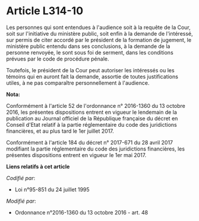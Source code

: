 # Article L314-10

Les personnes qui sont entendues à l'audience soit à la requête de la Cour, soit sur l'initiative du ministère public, soit
enfin à la demande de l'intéressé, sur permis de citer accordé par le président de la formation de jugement, le ministère
public entendu dans ses conclusions, à la demande de la personne renvoyée, le sont sous foi de serment, dans les conditions
prévues par le code de procédure pénale.

Toutefois, le président de la Cour peut autoriser les intéressés ou les témoins qui en auront fait la demande, assortie de
toutes justifications utiles, à ne pas comparaître personnellement à l'audience.

**Nota:**

Conformément à l'article 52 de l'ordonnance n° 2016-1360 du 13 octobre 2016, les présentes dispositions entrent en vigueur le
lendemain de la publication au Journal officiel de la République française du décret en Conseil d'Etat relatif à la partie
réglementaire du code des juridictions financières, et au plus tard le 1er juillet 2017.

Conformément à l'article 184 du décret n° 2017-671 du 28 avril 2017 modifiant la partie réglementaire du code des
juridictions financières, les présentes dispositions entrent en vigueur le 1er mai 2017.

**Liens relatifs à cet article**

_Codifié par_:

  - Loi n°95-851 du 24 juillet 1995

_Modifié par_:

  - Ordonnance n°2016-1360 du 13 octobre 2016 - art. 48
